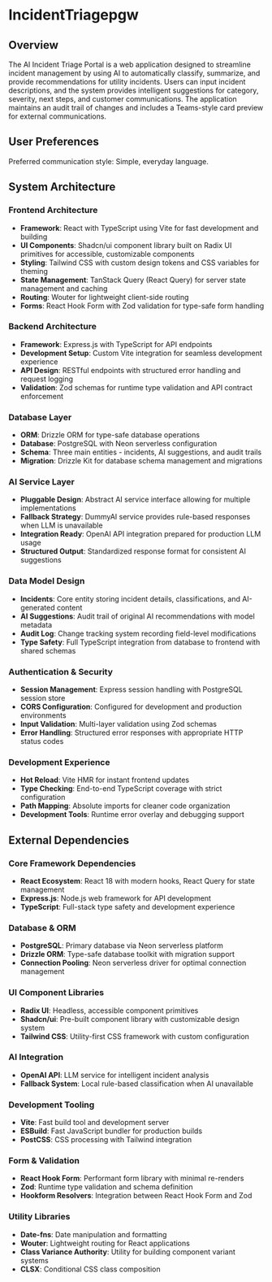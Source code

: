 # IncidentTriagepgw

## Overview

The AI Incident Triage Portal is a web application designed to streamline incident management by using AI to automatically classify, summarize, and provide recommendations for utility incidents. Users can input incident descriptions, and the system provides intelligent suggestions for category, severity, next steps, and customer communications. The application maintains an audit trail of changes and includes a Teams-style card preview for external communications.

## User Preferences

Preferred communication style: Simple, everyday language.

## System Architecture

### Frontend Architecture
- **Framework**: React with TypeScript using Vite for fast development and building
- **UI Components**: Shadcn/ui component library built on Radix UI primitives for accessible, customizable components
- **Styling**: Tailwind CSS with custom design tokens and CSS variables for theming
- **State Management**: TanStack Query (React Query) for server state management and caching
- **Routing**: Wouter for lightweight client-side routing
- **Forms**: React Hook Form with Zod validation for type-safe form handling

### Backend Architecture
- **Framework**: Express.js with TypeScript for API endpoints
- **Development Setup**: Custom Vite integration for seamless development experience
- **API Design**: RESTful endpoints with structured error handling and request logging
- **Validation**: Zod schemas for runtime type validation and API contract enforcement

### Database Layer
- **ORM**: Drizzle ORM for type-safe database operations
- **Database**: PostgreSQL with Neon serverless configuration
- **Schema**: Three main entities - incidents, AI suggestions, and audit trails
- **Migration**: Drizzle Kit for database schema management and migrations

### AI Service Layer
- **Pluggable Design**: Abstract AI service interface allowing for multiple implementations
- **Fallback Strategy**: DummyAI service provides rule-based responses when LLM is unavailable
- **Integration Ready**: OpenAI API integration prepared for production LLM usage
- **Structured Output**: Standardized response format for consistent AI suggestions

### Data Model Design
- **Incidents**: Core entity storing incident details, classifications, and AI-generated content
- **AI Suggestions**: Audit trail of original AI recommendations with model metadata
- **Audit Log**: Change tracking system recording field-level modifications
- **Type Safety**: Full TypeScript integration from database to frontend with shared schemas

### Authentication & Security
- **Session Management**: Express session handling with PostgreSQL session store
- **CORS Configuration**: Configured for development and production environments
- **Input Validation**: Multi-layer validation using Zod schemas
- **Error Handling**: Structured error responses with appropriate HTTP status codes

### Development Experience
- **Hot Reload**: Vite HMR for instant frontend updates
- **Type Checking**: End-to-end TypeScript coverage with strict configuration
- **Path Mapping**: Absolute imports for cleaner code organization
- **Development Tools**: Runtime error overlay and debugging support

## External Dependencies

### Core Framework Dependencies
- **React Ecosystem**: React 18 with modern hooks, React Query for state management
- **Express.js**: Node.js web framework for API development
- **TypeScript**: Full-stack type safety and development experience

### Database & ORM
- **PostgreSQL**: Primary database via Neon serverless platform
- **Drizzle ORM**: Type-safe database toolkit with migration support
- **Connection Pooling**: Neon serverless driver for optimal connection management

### UI Component Libraries
- **Radix UI**: Headless, accessible component primitives
- **Shadcn/ui**: Pre-built component library with customizable design system
- **Tailwind CSS**: Utility-first CSS framework with custom configuration

### AI Integration
- **OpenAI API**: LLM service for intelligent incident analysis
- **Fallback System**: Local rule-based classification when AI unavailable

### Development Tooling
- **Vite**: Fast build tool and development server
- **ESBuild**: Fast JavaScript bundler for production builds
- **PostCSS**: CSS processing with Tailwind integration

### Form & Validation
- **React Hook Form**: Performant form library with minimal re-renders
- **Zod**: Runtime type validation and schema definition
- **Hookform Resolvers**: Integration between React Hook Form and Zod

### Utility Libraries
- **Date-fns**: Date manipulation and formatting
- **Wouter**: Lightweight routing for React applications
- **Class Variance Authority**: Utility for building component variant systems
- **CLSX**: Conditional CSS class composition